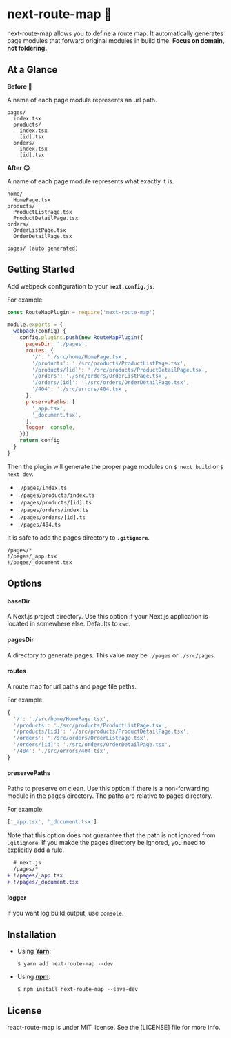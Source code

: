 # next-route-map 🚏

next-route-map allows you to define a route map. It automatically generates page modules that forward original modules in build time. **Focus on domain, not foldering.**

## At a Glance

**Before 🤔**

A name of each page module represents an url path.

```
pages/
  index.tsx
  products/
    index.tsx
    [id].tsx
  orders/
    index.tsx
    [id].tsx
```

**After 😊**

A name of each page module represents what exactly it is.

```
home/
  HomePage.tsx
products/
  ProductListPage.tsx
  ProductDetailPage.tsx
orders/
  OrderListPage.tsx
  OrderDetailPage.tsx

pages/ (auto generated)
```

## Getting Started

Add webpack configuration to your **`next.config.js`**.

For example:

```js
const RouteMapPlugin = require('next-route-map')

module.exports = {
  webpack(config) {
    config.plugins.push(new RouteMapPlugin({
      pagesDir: './pages',
      routes: {
        '/': './src/home/HomePage.tsx',
        '/products': './src/products/ProductListPage.tsx',
        '/products/[id]': './src/products/ProductDetailPage.tsx',
        '/orders': './src/orders/OrderListPage.tsx',
        '/orders/[id]': './src/orders/OrderDetailPage.tsx',
        '/404': './src/errors/404.tsx',
      },
      preservePaths: [
        '_app.tsx',
        '_document.tsx',
      ],
      logger: console,
    }))
    return config
  }
}
```

Then the plugin will generate the proper page modules on `$ next build` or `$ next dev`.

* `./pages/index.ts`
* `./pages/products/index.ts`
* `./pages/products/[id].ts`
* `./pages/orders/index.ts`
* `./pages/orders/[id].ts`
* `./pages/404.ts`

It is safe to add the pages directory to **`.gitignore`**.

```gitignore
/pages/*
!/pages/_app.tsx
!/pages/_document.tsx
```

## Options

#### baseDir

A Next.js project directory. Use this option if your Next.js application is located in somewhere else. Defaults to `cwd`.

#### pagesDir

A directory to generate pages. This value may be `./pages` or `./src/pages`.

#### routes

A route map for url paths and page file paths.

For example:

```js
{
  '/': './src/home/HomePage.tsx',
  '/products': './src/products/ProductListPage.tsx',
  '/products/[id]': './src/products/ProductDetailPage.tsx',
  '/orders': './src/orders/OrderListPage.tsx',
  '/orders/[id]': './src/orders/OrderDetailPage.tsx',
  '/404': './src/errors/404.tsx',
}
```

#### preservePaths

Paths to preserve on clean. Use this option if there is a non-forwarding module in the pages directory. The paths are relative to pages directory.

For example:

```js
['_app.tsx', '_document.tsx']
```

Note that this option does not guarantee that the path is not ignored from `.gitignore`. If you makde the pages directory be ignored, you need to explicitly add a rule.

```diff
  # next.js
  /pages/*
+ !/pages/_app.tsx
+ !/pages/_document.tsx
```

#### logger

If you want log build output, use `console`.

## Installation

* Using [**Yarn**](https://yarnpkg.com/):
    ```console
    $ yarn add next-route-map --dev
    ```
* Using [**npm**](https://www.npmjs.com/):
    ```console
    $ npm install next-route-map --save-dev
    ```

## License

react-route-map is under MIT license. See the [LICENSE] file for more info.
